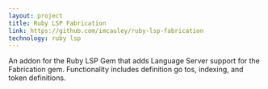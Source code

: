 ```yaml
---
layout: project
title: Ruby LSP Fabrication
link: https://github.com/imcauley/ruby-lsp-fabrication
technology: ruby lsp
---
```


An addon for the Ruby LSP Gem that adds Language Server support for the Fabrication gem. Functionality includes definition go tos, indexing, and token definitions.
